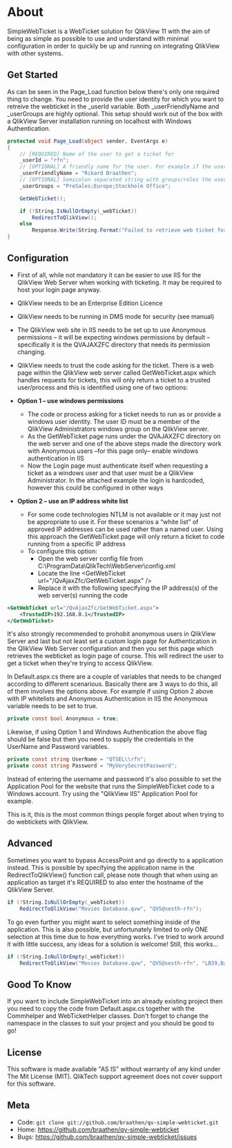 About
=====

SimpleWebTicket is a WebTicket solution for QlikView 11 with the aim of being as simple as possible to use and understand with minimal configuration in order to quickly be up and running on integrating QlikView with other systems.

Get Started
-----------

As can be seen in the Page_Load function below there's only one required thing to change. You need to provide the user identity for which you want to retreive the webticket in the _userId variable. Both _userFriendlyName and _userGroups are highly optional. This setup should work out of the box with a QlikView Server installation running on localhost with Windows Authentication.

```c#
protected void Page_Load(object sender, EventArgs e)
{
    // [REQUIRED] Name of the user to get a ticket for
    _userId = "rfn";
    // [OPTIONAL] A friendly name for the user. For example if the username is a social security number of phonenumber the friendly name could be his/hers real name
    _userFriendlyName = "Rikard Braathen";
    // [OPTIONAL] Semicolon separated string with groups/roles the user belongs to for use with Section Access or authorization
    _userGroups = "PreSales;Europe;Stockholm Office";

    GetWebTicket();

    if (!String.IsNullOrEmpty(_webTicket))
        RedirectToQlikView();
    else
        Response.Write(String.Format("Failed to retrieve web ticket for user id \"{0}\", try to verify the authentication settings.", _userId));
}
```

Configuration
-------------

* First of all, while not mandatory it can be easier to use IIS for the QlikView Web Server when working with ticketing. It may be required to host your login page anyway.
* QlikView needs to be an Enterprise Edition Licence
* QlikView needs to be running in DMS mode for security (see manual)
* The QlikView web site in IIS needs to be set up to use Anonymous permissions – it will be expecting windows permissions by default – specifically it is the QVAJAXZFC directory that needs its permission changing.
* QlikView needs to trust the code asking for the ticket. There is a web page within the QlikView web server called GetWebTicket.aspx which handles requests for tickets, this will only return a ticket to a trusted user/process and this is identified using one of two options:

* __Option 1 – use windows permissions__
  * The code or process asking for a ticket needs to run as or provide a windows user identity. The user ID must be a member of the QlikView Administrators windows group on the QlikView server.
  * As the GetWebTicket page runs under the QVAJAXZFC directory on the web server and one of the above steps made the directory work with Anonymous users –for this page only– enable windows authentication in IIS
  * Now the Login page must authenticate itself when requesting a ticket as a windows user and that user must be a QlikView Administrator. In the attached example the login is hardcoded, however this could be configured in other ways

* __Option 2 – use an IP address white list__
  * For some code technologies NTLM is not available or it may just not be appropriate to use it. For these scenarios a “white list” of approved IP addresses can be used rather than a named user. Using this approach the GetWebTicket page will only return a ticket to code running from a specific IP address
  * To configure this option:
    * Open the web server config file from C:\ProgramData\QlikTech\WebServer\config.xml
    * Locate the line &lt;GetWebTicket url="/QvAjaxZfc/GetWebTicket.aspx" /&gt;
    * Replace it with the following specifying the IP address(s) of the web server(s) running the code

```xml
<GetWebTicket url="/QvAjaxZfc/GetWebTicket.aspx">
    <TrustedIP>192.168.0.1</TrustedIP>
</GetWebTicket>
```

It's also strongly recommended to prohobit anonymous users in QlikView Server and last but not least set a custom login page for Authentication in the QlikView Web Server configuration and then you set this page which retrieves the webticket as login page of course. This will redirect the user to get a ticket when they're trying to access QlikView.

In Default.aspx.cs there are a couple of variables that needs to be changed according to different scenarious. Basically there are 3 ways to do this, all of them involves the options above. For example if using Option 2 above with IP whitelists and Anonymous Authentication in IIS the Anonymous variable needs to be set to true.

```c#
private const bool Anonymous = true;
```

Likewise, if using Option 1 and Windows Authentication the above flag should be false but then you need to supply the credentials in the UserName and Password variables.

```c#
private const string UserName = "QTSEL\\rfn";
private const string Password = "MyVerySecretPassword";
```

Instead of entering the username and password it's also possible to set the Application Pool for the website that runs the SimpleWebTicket code to a Windows account. Try using the "QlikView IIS" Application Pool for example.

This is it, this is the most common things people forget about when trying to do webtickets with QlikView.

Advanced
--------

Sometimes you want to bypass AccessPoint and go directly to a application instead. This is possible by specifying the application name in the RedirectToQlikView() function call, please note though that when using an application as target it's REQUIRED to also enter the hostname of the QlikView Server.

```c#
if (!String.IsNullOrEmpty(_webTicket))
    RedirectToQlikView("Movies Database.qvw", "QVS@sesth-rfn");
```

To go even further you might want to select something inside of the application. This is also possible, but unfortunately limited to only ONE selection at this time due to how everything works. I've tried to work around it with little success, any ideas for a solution is welcome! Still, this works...

```c#
if (!String.IsNullOrEmpty(_webTicket))
    RedirectToQlikView("Movies Database.qvw", "QVS@sesth-rfn", "LB39,Banana");
```

Good To Know
------------

If you want to include SimpleWebTicket into an already existing project then you need to copy the code from Default.aspx.cs together with the Commhelper and WebTicketHelper classes. Don't forget to change the namespace in the classes to suit your project and you should be good to go!

License
-------

This software is made available "AS IS" without warranty of any kind under The Mit License (MIT). QlikTech support agreement does not cover support for this software.

Meta
----

* Code: `git clone git://github.com/braathen/qv-simple-webticket.git`
* Home: <https://github.com/braathen/qv-simple-webticket>
* Bugs: <https://github.com/braathen/qv-simple-webticket/issues>
